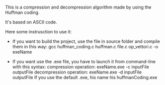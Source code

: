 This is a compression and decompression algorithm made by using the Huffman coding.

It's based on ASCII code.

Here some instrusction to use it:

- If you want to build the project, use the file in source folder and compile them in this way:
gcc huffman_coding.c huffman.c file.c op_vettori.c -o exeName

- If you want use the .exe file, you have to launch it from command-line with this syntax:
compression operation: exeName.exe -c inputFile outputFile
decompression operation: exeName.exe -d inputFile outputFile
If you use the default .exe, his name his huffmanCoding.exe